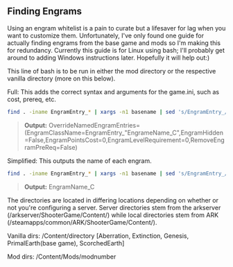 ## Finding Engrams
Using an engram whitelist is a pain to curate but a lifesaver for lag when you want to customize them. Unfortunately, I've only found one guide for actually finding engrams from the base game and mods so I'm making this for redundancy. Currently this guide is for Linux using bash; I'll probably get around to adding Windows instructions later. Hopefully it will help out:)

This line of bash is to be run in either the mod directory or the respective vanilla directory (more on this below).


Full: This adds the correct syntax and arguments for the game.ini, such as cost, prereq, etc.
```bash
find . -iname EngramEntry_* | xargs -n1 basename | sed 's/EngramEntry_/OverrideNamedEngramEntries=(EngramClassName=EngramEntry_"/' | sed 's/.uasset/_C",EngramHidden=False,EngramPointsCost=0,EngramLevelRequirement=0,RemoveEngramPreReq=False)/' > outputfile
```
> __Output:__ OverrideNamedEngramEntries=(EngramClassName=EngramEntry_"EngrameName_C",EngramHidden=False,EngramPointsCost=0,EngramLevelRequirement=0,RemoveEngramPreReq=False)


Simplified: This outputs the name of each engram.
```bash
find . -iname EngramEntry_* | xargs -n1 basename | sed 's/EngramEntry_//' | sed 's/.uasset/_C/' > outputfile
```
> __Output:__ EngramName_C


The directories are located in differing locations depending on whether or not you're configuring a server. Server directories stem from the arkserver (/arkserver/ShooterGame/Content/) while local directories stem from ARK (/steamapps/common/ARK/ShooterGame/Content/).


Vanilla dirs: /Content/directory [Aberration, Extinction, Genesis, PrimalEarth(base game), ScorchedEarth]


Mod dirs: /Content/Mods/modnumber
